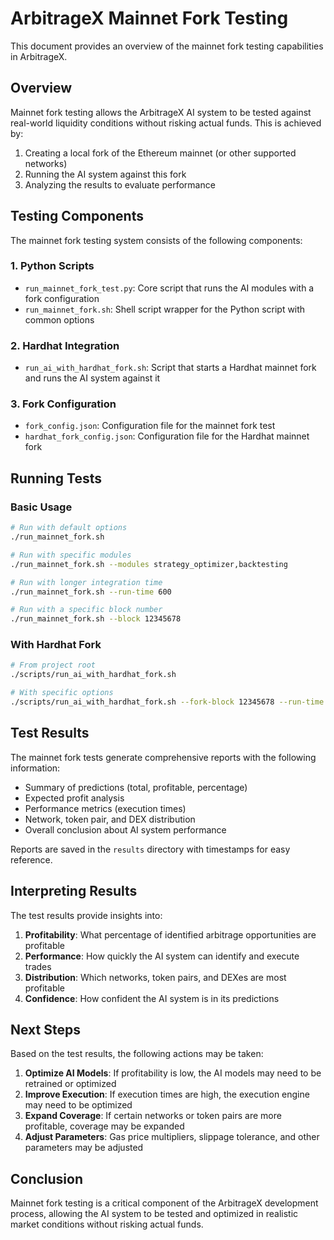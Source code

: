 # ArbitrageX Mainnet Fork Testing

This document provides an overview of the mainnet fork testing capabilities in ArbitrageX.

## Overview

Mainnet fork testing allows the ArbitrageX AI system to be tested against real-world liquidity conditions without risking actual funds. This is achieved by:

1. Creating a local fork of the Ethereum mainnet (or other supported networks)
2. Running the AI system against this fork
3. Analyzing the results to evaluate performance

## Testing Components

The mainnet fork testing system consists of the following components:

### 1. Python Scripts

- `run_mainnet_fork_test.py`: Core script that runs the AI modules with a fork configuration
- `run_mainnet_fork.sh`: Shell script wrapper for the Python script with common options

### 2. Hardhat Integration

- `run_ai_with_hardhat_fork.sh`: Script that starts a Hardhat mainnet fork and runs the AI system against it

### 3. Fork Configuration

- `fork_config.json`: Configuration file for the mainnet fork test
- `hardhat_fork_config.json`: Configuration file for the Hardhat mainnet fork

## Running Tests

### Basic Usage

```bash
# Run with default options
./run_mainnet_fork.sh

# Run with specific modules
./run_mainnet_fork.sh --modules strategy_optimizer,backtesting

# Run with longer integration time
./run_mainnet_fork.sh --run-time 600

# Run with a specific block number
./run_mainnet_fork.sh --block 12345678
```

### With Hardhat Fork

```bash
# From project root
./scripts/run_ai_with_hardhat_fork.sh

# With specific options
./scripts/run_ai_with_hardhat_fork.sh --fork-block 12345678 --run-time 600
```

## Test Results

The mainnet fork tests generate comprehensive reports with the following information:

- Summary of predictions (total, profitable, percentage)
- Expected profit analysis
- Performance metrics (execution times)
- Network, token pair, and DEX distribution
- Overall conclusion about AI system performance

Reports are saved in the `results` directory with timestamps for easy reference.

## Interpreting Results

The test results provide insights into:

1. **Profitability**: What percentage of identified arbitrage opportunities are profitable
2. **Performance**: How quickly the AI system can identify and execute trades
3. **Distribution**: Which networks, token pairs, and DEXes are most profitable
4. **Confidence**: How confident the AI system is in its predictions

## Next Steps

Based on the test results, the following actions may be taken:

1. **Optimize AI Models**: If profitability is low, the AI models may need to be retrained or optimized
2. **Improve Execution**: If execution times are high, the execution engine may need to be optimized
3. **Expand Coverage**: If certain networks or token pairs are more profitable, coverage may be expanded
4. **Adjust Parameters**: Gas price multipliers, slippage tolerance, and other parameters may be adjusted

## Conclusion

Mainnet fork testing is a critical component of the ArbitrageX development process, allowing the AI system to be tested and optimized in realistic market conditions without risking actual funds. 